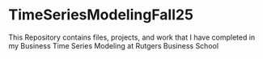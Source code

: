 # TimeSeriesModelingFall25
This Repository contains files, projects, and work that I have completed in my Business Time Series Modeling at Rutgers Business School 
